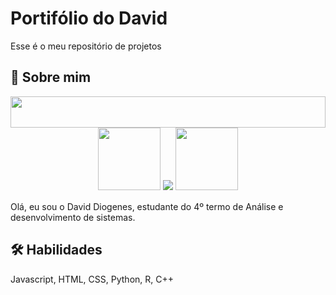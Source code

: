 # Portifólio do David

Esse é o meu repositório de projetos


## 🚀 Sobre mim
 <img width="100%" height="50" src="etc/bar-nav.gif"/>
 
 <div align="center"> 
   <img src="https://media0.giphy.com/media/YTtqB2j5EN7IA/giphy.gif?cid=ecf05e47302cl31o18arm0b1ahqag65yuslbhx9ftk8qklf9&ep=v1_gifs_search&rid=giphy.gif&ct=g" width="100"> 
    <img src="https://readme-typing-svg.herokuapp.com/?lines=Hello+World!+✌🏻;Eu+sou+David+Diogenes...;+Seja+bem+vindo!&center=true&size=30">
    <img src="https://media1.giphy.com/media/4SY40ExbxfyOyD91VI/giphy.gif?cid=ecf05e47asunzh1lhm3u2hbfaw7ok027fx68j9n91uumhyg6&ep=v1_gifs_search&rid=giphy.gif&ct=g" width="100">
 </div>
 
 <a align="left" href="#"><img width="100%" height="1" src="etc/bar.gif" /></a>
Olá, eu sou o David Diogenes, estudante do 4º termo de Análise e desenvolvimento de sistemas.


## 🛠 Habilidades
Javascript, HTML, CSS, Python, R, C++
